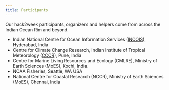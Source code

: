 ```yaml
---
title: Participants
---
```


Our hack2week participants, organizers and helpers come from across the Indian Ocean Rim and beyond.

* Indian National Centre for Ocean Information Services ([INCOIS](https://incois.gov.in/)), Hyderabad, India
* Centre for Climate Change Research, Indian Institute of Tropical Meteorology ([CCCR](http://cccr.tropmet.res.in/home/index.jsp)), Pune, India
* Centre for Marine Living Resources and Ecology (CMLRE), Ministry of Earth Sciences (MoES), Kochi, India.
* NOAA Fisheries, Seattle, WA USA
* National Centre for Coastal Research (NCCR), Ministry of Earth Sciences (MoES), Chennai, India